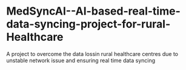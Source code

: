 # MedSyncAI--AI-based-real-time-data-syncing-project-for-rural-Healthcare
A project to overcome the data lossin rural healthcare centres due to unstable network issue and ensuring real time data syncing
